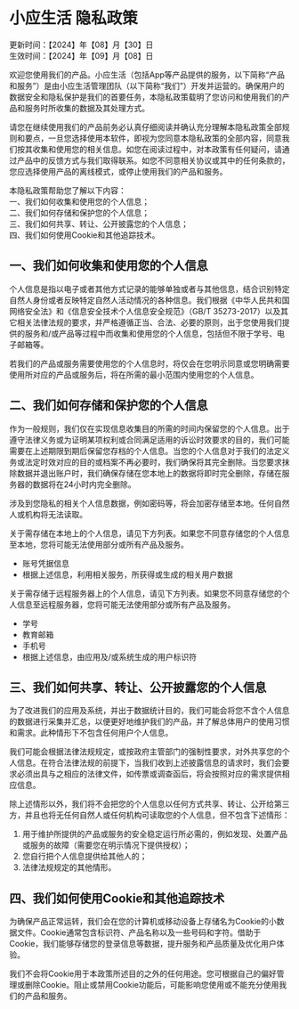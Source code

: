# 小应生活 隐私政策
更新时间：【2024】年【08】月【30】日  
生效时间：【2024】年【09】月【08】日

欢迎您使用我们的产品。小应生活（包括App等产品提供的服务，以下简称“产品和服务”）是由小应生活管理团队（以下简称“我们”）开发并运营的。确保用户的数据安全和隐私保护是我们的首要任务，本隐私政策载明了您访问和使用我们的产品和服务时所收集的数据及其处理方式。

请您在继续使用我们的产品前务必认真仔细阅读并确认充分理解本隐私政策全部规则和要点，一旦您选择使用本软件，即视为您同意本隐私政策的全部内容，同意我们按其收集和使用您的相关信息。如您在阅读过程中，对本政策有任何疑问，请通过产品中的反馈方式与我们取得联系。如您不同意相关协议或其中的任何条款的，您应选择使用产品的离线模式，或停止使用我们的产品和服务。

本隐私政策帮助您了解以下内容：  
一、我们如何收集和使用您的个人信息；  
二、我们如何存储和保护您的个人信息；  
三、我们如何共享、转让、公开披露您的个人信息；  
四、我们如何使用Cookie和其他追踪技术。

## 一、我们如何收集和使用您的个人信息
个人信息是指以电子或者其他方式记录的能够单独或者与其他信息，结合识别特定自然人身份或者反映特定自然人活动情况的各种信息。我们根据《中华人民共和国网络安全法》和《信息安全技术个人信息安全规范》（GB/T 35273-2017）以及其它相关法律法规的要求，并严格遵循正当、合法、必要的原则，出于您使用我们提供的服务和/或产品等过程中而收集和使用您的个人信息，包括但不限于学号、电子邮箱等。

若我们的产品或服务需要使用您的个人信息时，将仅会在您明示同意或您明确需要使用所对应的产品或服务后，将在所需的最小范围内使用您的个人信息。

## 二、我们如何存储和保护您的个人信息
作为一般规则，我们仅在实现信息收集目的所需的时间内保留您的个人信息。出于遵守法律义务或为证明某项权利或合同满足适用的诉讼时效要求的目的，我们可能需要在上述期限到期后保留您存档的个人信息。当您的个人信息对于我们的法定义务或法定时效对应的目的或档案不再必要时，我们确保将其完全删除。当您要求抹除数据并退出账户时，我们确保存储在您本地上的数据将即时完全删除，存储在服务器的数据将在24小时内完全删除。

涉及到您隐私的相关个人信息数据，例如密码等，将会加密存储至本地。任何自然人或机构将无法读取。

关于需存储在本地上的个人信息，请见下方列表。如果您不同意存储您的个人信息至本地，您将可能无法使用部分或所有产品及服务。
- 账号凭据信息
- 根据上述信息，利用相关服务，所获得或生成的相关用户数据

关于需存储于远程服务器上的个人信息，请见下方列表。如果您不同意存储您的个人信息至远程服务器，您将可能无法使用部分或所有产品及服务。
- 学号
- 教育邮箱
- 手机号
- 根据上述信息，由应用及/或系统生成的用户标识符

## 三、我们如何共享、转让、公开披露您的个人信息
为了改进我们的应用及系统，并出于数据统计目的，我们可能会将您不含个人信息的数据进行采集并汇总，以便更好地维护我们的产品，并了解总体用户的使用习惯和需求。此种情形下不包含任何用户个人信息。

我们可能会根据法律法规规定，或按政府主管部门的强制性要求，对外共享您的个人信息。在符合法律法规的前提下，当我们收到上述披露信息的请求时，我们会要求必须出具与之相应的法律文件，如传票或调查函后，将会按照对应的需求提供相应信息。

除上述情形以外，我们将不会把您的个人信息以任何方式共享、转让、公开给第三方，并且也将无任何自然人或任何机构可读取您的个人信息，但不包含下述情形：
1. 用于维护所提供的产品或服务的安全稳定运行所必需的，例如发现、处置产品或服务的故障（需要您在明示情况下提供授权）；
2. 您自行把个人信息提供给其他人的；
3. 法律法规规定的其他情形。

## 四、我们如何使用Cookie和其他追踪技术
为确保产品正常运转，我们会在您的计算机或移动设备上存储名为Cookie的小数据文件。Cookie通常包含标识符、产品名称以及一些号码和字符。借助于Cookie，我们能够存储您的登录信息等数据，提升服务和产品质量及优化用户体验。

我们不会将Cookie用于本政策所述目的之外的任何用途。您可根据自己的偏好管理或删除Cookie。阻止或禁用Cookie功能后，可能影响您使用或不能充分使用我们的产品和服务。
